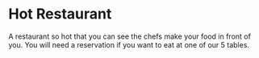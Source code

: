 # Hot Restaurant

A restaurant so hot that you can see the chefs make your food in front of you. You will need a reservation if you want to eat at one of our 5 tables.